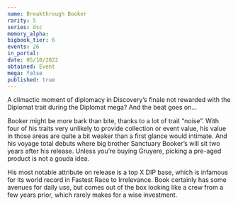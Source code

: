 ```yaml
---
name: Breakthrough Booker
rarity: 5
series: dsc
memory_alpha:
bigbook_tier: 6
events: 26
in_portal:
date: 05/10/2022
obtained: Event
mega: false
published: true
---
```


A climactic moment of diplomacy in Discovery’s finale not rewarded with the Diplomat trait during the Diplomat mega? And the beat goes on…

Booker might be more bark than bite, thanks to a lot of trait “noise”. With four of his traits very unlikely to provide collection or event value, his value in those areas are quite a bit weaker than a first glance would intimate. And his voyage total debuts where big brother Sanctuary Booker’s will sit two years after his release. Unless you’re buying Gruyere, picking a pre-aged product is not a gouda idea.

His most notable attribute on release is a top X DIP base, which is infamous for its world record in Fastest Race to Irrelevance. Book certainly has some avenues for daily use, but comes out of the box looking like a crew from a few years prior, which rarely makes for a wise investment.
